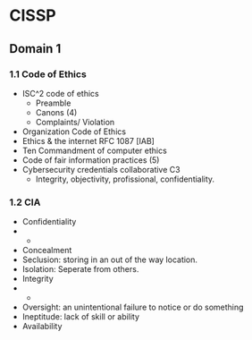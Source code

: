 # CISSP
## Domain 1 
### 1.1 Code of Ethics 
* ISC^2 code of ethics 
  * Preamble 
  * Canons (4)
  * Complaints/ Violation 
* Organization Code of Ethics 
* Ethics & the internet RFC 1087 [IAB]
* Ten Commandment of computer ethics
* Code of fair information practices (5)
* Cybersecurity credentials collaborative C3
  * Integrity, objectivity, profissional, confidentiality.
### 1.2 CIA
* Confidentiality
 * +
 * Concealment 
 * Seclusion: storing in an out of the way location.
 * Isolation: Seperate from others.   
* Integrity
 * +
 * Oversight: an unintentional failure to notice or do something
 * Ineptitude: lack of skill or ability
* Availability
